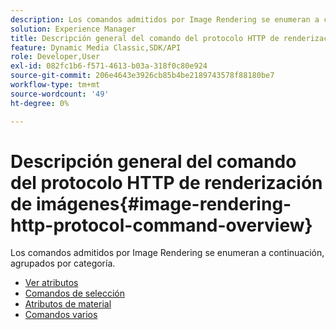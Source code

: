 ```yaml
---
description: Los comandos admitidos por Image Rendering se enumeran a continuación, agrupados por categoría.
solution: Experience Manager
title: Descripción general del comando del protocolo HTTP de renderización de imágenes
feature: Dynamic Media Classic,SDK/API
role: Developer,User
exl-id: 082fc1b6-f571-4613-b03a-318f0c80e924
source-git-commit: 206e4643e3926cb85b4be2189743578f88180be7
workflow-type: tm+mt
source-wordcount: '49'
ht-degree: 0%

---
```


# Descripción general del comando del protocolo HTTP de renderización de imágenes{#image-rendering-http-protocol-command-overview}

Los comandos admitidos por Image Rendering se enumeran a continuación, agrupados por categoría.

* [Ver atributos](r-ir-view-attributes.md)
* [Comandos de selección](r-ir-selection-commands.md)
* [Atributos de material](r-ir-material-attributes.md)
* [Comandos varios](r-ir-miscellaneous-commands.md)
